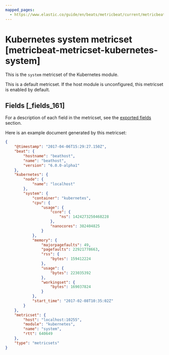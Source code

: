 ```yaml
---
mapped_pages:
  - https://www.elastic.co/guide/en/beats/metricbeat/current/metricbeat-metricset-kubernetes-system.html
---
```


# Kubernetes system metricset [metricbeat-metricset-kubernetes-system]

This is the `system` metricset of the Kubernetes module.

This is a default metricset. If the host module is unconfigured, this metricset is enabled by default.

## Fields [_fields_161]

For a description of each field in the metricset, see the [exported fields](/reference/metricbeat/exported-fields-kubernetes.md) section.

Here is an example document generated by this metricset:

```json
{
    "@timestamp": "2017-04-06T15:29:27.150Z",
    "beat": {
        "hostname": "beathost",
        "name": "beathost",
        "version": "6.0.0-alpha1"
    },
    "kubernetes": {
        "node": {
            "name": "localhost"
        },
        "system": {
            "container": "kubernetes",
            "cpu": {
                "usage": {
                    "core": {
                        "ns": 1424273250468228
                    },
                    "nanocores": 382404825
                }
            },
            "memory": {
                "majorpagefaults": 49,
                "pagefaults": 22921778663,
                "rss": {
                    "bytes": 159412224
                },
                "usage": {
                    "bytes": 223035392
                },
                "workingset": {
                    "bytes": 169037824
                }
            },
            "start_time": "2017-02-08T10:35:02Z"
        }
    },
    "metricset": {
        "host": "localhost:10255",
        "module": "kubernetes",
        "name": "system",
        "rtt": 640649
    },
    "type": "metricsets"
}
```


